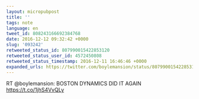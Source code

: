 ```yaml
---
layout: micropubpost
title: ''
tags: note
language: en
tweet_id: 808243166692384768
date: 2016-12-12 09:32:42 +0000
slug: '093242'
retweeted_status_id: 807990015422853120
retweeted_status_user_id: 4572450808
retweeted_status_timestamp: 2016-12-11 16:46:46 +0000
expanded_urls: https://twitter.com/boylemansion/status/807990015422853125/photo/1,https://twitter.com/boylemansion/status/807990015422853125/photo/1
---
```

RT @boylemansion: BOSTON DYNAMICS DID IT AGAIN https://t.co/1jhS4VvQLy
